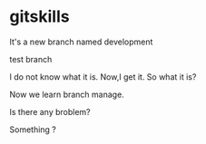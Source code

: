 # gitskills

It's a new branch named development

test branch

I do not know what it is. Now,I get it.
So what it is?

Now we learn branch manage.

Is there any broblem?

Something ?
